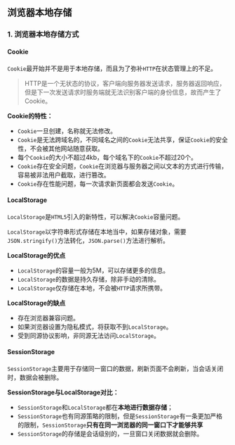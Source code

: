 ## 浏览器本地存储

### 1. 浏览器本地存储方式

#### Cookie

`Cookie`最开始并不是用于本地存储，而且为了弥补`HTTP`在状态管理上的不足。

> HTTP是一个无状态的协议，客户端向服务器发送请求，服务器返回响应，但是下一次发送请求时服务端就无法识别客户端的身份信息，故而产生了Cookie。

**Cookie的特性：**

* `Cookie`一旦创建，名称就无法修改。
* `Cookie`是无法跨域名的，不同域名之间的`Cookie`无法共享，保证`Cookie`的安全性，不会被其他网站随意获取。
* 每个`Cookie`的大小不超过4kb，每个域名下的`Cookie`不超过20个。
* `Cookie`存在安全问题，`Cookie`在浏览器与服务器之间以文本的方式进行传输，容易被非法用户截取，进行篡改。
* `Cookie`存在性能问题，每一次请求新页面都会发送`Cookie`。

#### LocalStorage

`LocalStorage`是`HTML5`引入的新特性，可以解决`Cookie`容量问题。

`LocalStorage`以字符串形式存储在本地当中，如果存储对象，需要`JSON.stringify()`方法转化，`JSON.parse()`方法进行解析。

**LocalStorage的优点**

* `LocalStorage`的容量一般为5M，可以存储更多的信息。
* `LocalStorage`的数据是持久存储，除非手动的清除。
* `LocalStorage`仅存储在本地，不会被`HTTP`请求所携带。

**LocalStorage的缺点**

* 存在浏览器兼容问题。
* 如果浏览器设置为隐私模式，将获取不到`LocalStorage`。
* 受到同源协议影响，非同源无法访问`LocalStorage`。

#### SessionStorage

`SessionStorage`主要用于存储同一窗口的数据，刷新页面不会刷新，当会话关闭时，数据会被删除。

**SessionStorage与LocalStorage对比：**

* `SessionStorage`和`LocalStorage`都在**本地进行数据存储**；
* `SessionStorage`也有同源策略的限制，但是`SessionStorage`有一条更加严格的限制，`SessionStorage`**只有在同一浏览器的同一窗口下才能够共享**
* `SessionStorage`的存储是会话级别的，一旦窗口关闭数据就会删除。